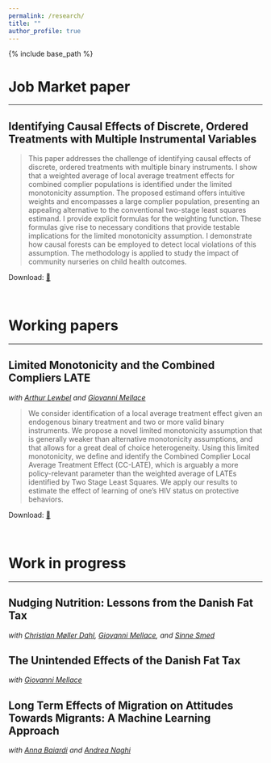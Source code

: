 ```yaml
---
permalink: /research/
title: ""
author_profile: true
---
```


{% include base_path %}

# Job Market paper
------

## Identifying Causal Effects of Discrete, Ordered Treatments with Multiple Instrumental Variables

> This paper addresses the challenge of identifying causal effects of discrete, ordered treatments with multiple binary instruments. I show that a weighted average of local average treatment effects for combined complier populations is identified under the limited monotonicity assumption. The proposed estimand offers intuitive weights and encompasses a large complier population, presenting an appealing alternative to the conventional two-stage least squares estimand. I provide explicit formulas for the weighting function. These formulas give rise to necessary conditions that provide testable implications for the limited monotonicity assumption. I demonstrate how causal forests can be employed to detect local violations of this assumption. The methodology is applied to study the impact of community nurseries on child health outcomes.

Download: [📄](/files/Abstract-JMP.pdf)

$~~~~~~~~~~~$

# Working papers
------

## Limited Monotonicity and the Combined Compliers LATE

*with [Arthur Lewbel](https://sites.google.com/bc.edu/arthur-lewbel/home) and [Giovanni Mellace](https://sites.google.com/site/giovannimellace/)*

> We consider identification of a local average treatment effect given an endogenous binary treatment and two or more valid binary instruments. We propose a novel limited monotonicity assumption that is generally weaker than alternative monotonicity assumptions, and that allows for a great deal of choice heterogeneity. Using this limited monotonicity, we define and identify the Combined Complier Local Average Treatment Effect (CC-LATE), which is arguably a more policy-relevant parameter than the weighted average of LATEs identified by Two Stage Least Squares. We apply our results to estimate the effect of learning of one’s HIV status on protective behaviors.

Download: [📄](/files/LiM-CCLATE.pdf)

$~~~~~~~~~~~$

# Work in progress
------

## Nudging Nutrition: Lessons from the Danish Fat Tax

*with [Christian Møller Dahl](https://portal.findresearcher.sdu.dk/en/persons/christian-m%C3%B8ller-dahl), [Giovanni Mellace](https://sites.google.com/site/giovannimellace/), and [Sinne Smed](https://ifro.ku.dk/english/staff/?pure=en%2Fpersons%2Fsinne-smed(1eeed0bc-bded-473c-bd06-98706e028225).html)*


## The Unintended Effects of the Danish Fat Tax

*with [Giovanni Mellace](https://sites.google.com/site/giovannimellace/)*


## Long Term Effects of Migration on Attitudes Towards Migrants: A Machine Learning Approach

*with [Anna Baiardi](https://annabaiardi.weebly.com/) and [Andrea Naghi](https://sites.google.com/view/anaghi/home)*


$~~~~~~~~~~~$
